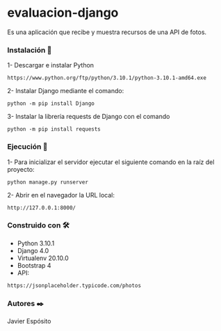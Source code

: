 # evaluacion-django
Es una aplicación que recibe y muestra recursos de una API de fotos.

### Instalación 🔧
1- Descargar e instalar Python
  ```
  https://www.python.org/ftp/python/3.10.1/python-3.10.1-amd64.exe
  ```
2- Instalar Django mediante el comando:
```
python -m pip install Django
```
3- Instalar la librería requests de Django con el comando
```
python -m pip install requests
```

### Ejecución 🚀
1- Para inicializar el servidor ejecutar el siguiente comando en la raíz del proyecto:
```
python manage.py runserver
```
2- Abrir en el navegador la URL local:
```
http://127.0.0.1:8000/
```

### Construido con 🛠️
* Python 3.10.1
* Django 4.0
* Virtualenv 20.10.0
* Bootstrap 4
* API:
```
https://jsonplaceholder.typicode.com/photos
```

### Autores ✒️
Javier Espósito
